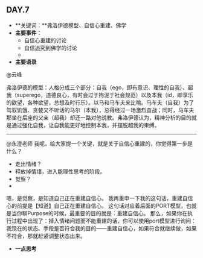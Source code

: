 ## DAY.7
+ **关键词：**弗洛伊德模型、自信心重建、佛学
+ **主要事件：**
    + 自信心重建的讨论
    + 自信追究到佛学的讨论
    + 
+ **主要语录**

@云峰

弗洛伊德的模型：人格分成三个部分：自我（ego，即有意识、理性的自我）、超我（superego，道德良心，有时会过于拘泥于社会规范）以及本我（id，即享乐的欲望，各种欲望，总想及时行乐）。以马和马车夫来比喻。马车夫（自我）为了驾驭饥饿、贪婪又不听话的马尔（本我），总得经过一场激烈奋战；同时，马车夫那坐在后座的父亲（超我）却还一路对他说教。弗洛伊德认为，精神分析的目的就是通过强化自我，让自我能更好地控制本我，并摆脱超我的束缚。

----------

@永澄老师
我呢，给大家提一个关键，就是关于自信心重建的，你觉得第一步是什么？

- 走出情绪？
- 释放掉情绪，进入能理性思考的阶段。
- 觉察？
- 
嗯，是觉察，是知道自己正在重建自信心。
我再重申一下我的这句话，重建自信心的前提是【知道】自己正在重建自信心。
这句话对应着后面的PORT模型，也就是当你聊Purpose的时候，最重要的目的就是：重建自信心。
那么，如果你在执行过程中出现了：掉入情绪问题而不能重建的话，你可以使用port模型进行询问：我现在的状态、手段是否符合我的目的——重建自信心，如果符合就继续做，如果不符合，那就赶紧调整状态出来。




+ **一点思考**
